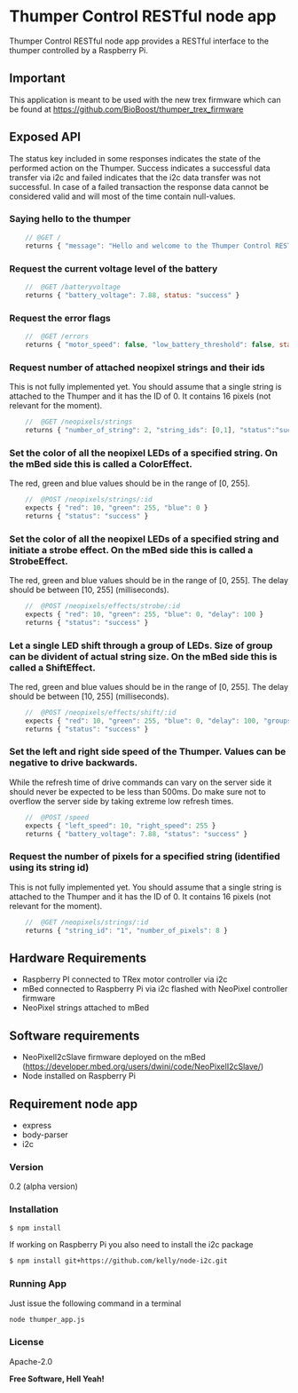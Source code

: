 # Thumper Control RESTful node app

Thumper Control RESTful node app provides a RESTful interface to the thumper controlled by a Raspberry Pi.

## Important
This application is meant to be used with the new trex firmware which can be found at https://github.com/BioBoost/thumper_trex_firmware

## Exposed API
The status key included in some responses indicates the state of the performed action on the Thumper. Success indicates a successful data transfer via i2c and failed indicates that the i2c data transfer was not successful. In case of a failed transaction the response data cannot be considered valid and will most of the time contain null-values.

### Saying hello to the thumper
```javascript
    // @GET /
    returns { "message": "Hello and welcome to the Thumper Control RESTful API" }
```

### Request the current voltage level of the battery
```javascript
    //  @GET /batteryvoltage
    returns { "battery_voltage": 7.88, status: "success" }
```

### Request the error flags
```javascript
    //  @GET /errors
    returns { "motor_speed": false, "low_battery_threshold": false, status: "success" }
```

### Request number of attached neopixel strings and their ids

This is not fully implemented yet. You should assume that a single string is attached to the Thumper and it has the ID of 0. It contains 16 pixels (not relevant for the moment).

```javascript
    //  @GET /neopixels/strings
    returns { "number_of_string": 2, "string_ids": [0,1], "status":"success" }
```

### Set the color of all the neopixel LEDs of a specified string. On the mBed side this is called a ColorEffect.

The red, green and blue values should be in the range of [0, 255].

```javascript
    //  @POST /neopixels/strings/:id
    expects { "red": 10, "green": 255, "blue": 0 }
    returns { "status": "success" }
```

### Set the color of all the neopixel LEDs of a specified string and initiate a strobe effect. On the mBed side this is called a StrobeEffect.

The red, green and blue values should be in the range of [0, 255]. The delay should be between [10, 255] (milliseconds).

```javascript
    //  @POST /neopixels/effects/strobe/:id
    expects { "red": 10, "green": 255, "blue": 0, "delay": 100 }
    returns { "status": "success" }
```

### Let a single LED shift through a group of LEDs. Size of group can be divident of actual string size. On the mBed side this is called a ShiftEffect.

The red, green and blue values should be in the range of [0, 255]. The delay should be between [10, 255] (milliseconds).

```javascript
    //  @POST /neopixels/effects/shift/:id
    expects { "red": 10, "green": 255, "blue": 0, "delay": 100, "groupsize": 8 }
    returns { "status": "success" }
```

### Set the left and right side speed of the Thumper. Values can be negative to drive backwards.

While the refresh time of drive commands can vary on the server side it should never be expected to be less than 500ms. Do make sure not to overflow the server side by taking extreme low refresh times.

```javascript
    //  @POST /speed
    expects { "left_speed": 10, "right_speed": 255 }
    returns { "battery_voltage": 7.88, "status": "success" }
```

### Request the number of pixels for a specified string (identified using its string id)

This is not fully implemented yet. You should assume that a single string is attached to the Thumper and it has the ID of 0. It contains 16 pixels (not relevant for the moment).

```javascript
    //  @GET /neopixels/strings/:id
    returns { "string_id": "1", "number_of_pixels": 8 }
```

## Hardware Requirements

- Raspberry PI connected to TRex motor controller via i2c
- mBed connected to Raspberry Pi via i2c flashed with NeoPixel controller firmware
- NeoPixel strings attached to mBed

## Software requirements
- NeoPixelI2cSlave firmware deployed on the mBed (https://developer.mbed.org/users/dwini/code/NeoPixelI2cSlave/)
- Node installed on Raspberry Pi

## Requirement node app
- express
- body-parser
- i2c

### Version
0.2 (alpha version)

### Installation

```sh
$ npm install
```

If working on Raspberry Pi you also need to install the i2c package

```sh
$ npm install git+https://github.com/kelly/node-i2c.git
```

### Running App

Just issue the following command in a terminal

```sh
node thumper_app.js
```

### License
Apache-2.0

**Free Software, Hell Yeah!**